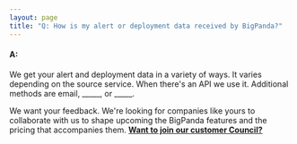 ```yaml
---
layout: page
title: "Q: How is my alert or deployment data received by BigPanda?"
---
```


#### A:  
We get your alert and deployment data in a variety of ways. It varies depending on the source service. When there's an API we use it. Additional methods are email, _____, or _____.  

We want your feedback. We're looking for companies like yours to collaborate with us to shape upcoming the BigPanda features and the pricing that accompanies them. [**Want to join our customer Council?**](mailto:support@bigpanda.io?Subject=Customer%20Council%20at%20BigPanda)

